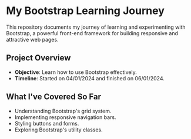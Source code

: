 # My Bootstrap Learning Journey

This repository documents my journey of learning and experimenting with Bootstrap, a powerful front-end framework for building responsive and attractive web pages.

## Project Overview

- **Objective**: Learn how to use Bootstrap effectively.
- **Timeline**: Started on 04/01/2024 and finished on 06/01/2024.

## What I've Covered So Far

- Understanding Bootstrap's grid system.
- Implementing responsive navigation bars.
- Styling buttons and forms.
- Exploring Bootstrap's utility classes.


